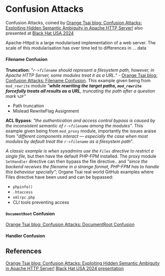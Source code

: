# Confusion Attacks


Confusion Attacks, coined by [Orange Tsai blog: Confusion Attacks: Exploiting Hidden Semantic Ambiguity in Apache HTTP Server!](https://blog.orange.tw/posts/2024-08-confusion-attacks-en/) also presented at [Black Hat USA 2024](https://www.blackhat.com/us-24/briefings/schedule/index.html#confusion-attacks-exploiting-hidden-semantic-ambiguity-in-apache-http-server-pre-recorded-40227) 

Apache-Httpd is a large modularised implementation of a web server. The scale of this modularisation has over time led to differences in ... data 
#### Filename Confusion

**Truncation**: *"`r->filename` should represent a filesystem path, however, in Apache HTTP Server, some modules treat it as a URL."* - [Orange Tsai blog; Confusion Attacks: Filename Confusion](https://blog.orange.tw/posts/2024-08-confusion-attacks-en/#%F0%9F%94%A5-1-Filename-Confusion). This example given being from `mod_rewrite` module *"**while rewriting the target paths, `mod_rewrite` forcefully treats all results as a URL**, truncating the path after a question mark `%3F`"*
- Path truncation 
- Mislead RewriteFlag Assignment

**ACL Bypass**: *"the authentication and access control bypass is caused by the inconsistent semantic of `r->filename` among the modules"*. This example given being from `mod_proxy` module, importantly the issues araise from *"different components interact — especially the case when most modules by default treat the `r->filename` as a filesystem path*".

*A classic example is when sysadmins use the `Files` directive to restrict a single file,* but then have the default PHP-FPM installed. The proxy module `SetHandler` directive can then bypass the file directive..  and *"since the backend receives the filename in a strange format, PHP-FPM has to handle this behaviour specially"*; Organe Tsai real world GitHub examples where Files directive have been used and can be bypassed:
- `phpinfo()`
- `.htaccess`
- `xmlrpc.php`
- CLI tools preventing access

#### `DocumentRoot` Confusion

[Orange Tsai blog; Confusion Attacks: DocumentRoot Confusion](https://blog.orange.tw/posts/2024-08-confusion-attacks-en/#%F0%9F%94%A5-2-DocumentRoot-Confusion)
#### Handler Confusion

## References

[Orange Tsai blog: Confusion Attacks: Exploiting Hidden Semantic Ambiguity in Apache HTTP Server!](https://blog.orange.tw/posts/2024-08-confusion-attacks-en/)
[Black Hat USA 2024 presentation](https://www.blackhat.com/us-24/briefings/schedule/index.html#confusion-attacks-exploiting-hidden-semantic-ambiguity-in-apache-http-server-pre-recorded-40227)